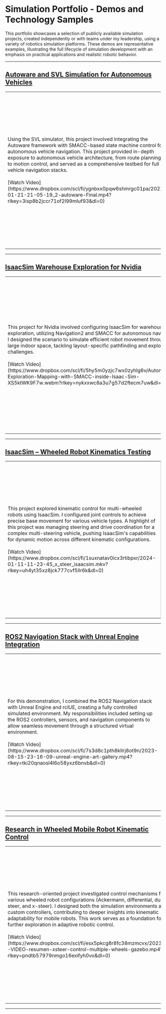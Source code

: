 # Simulation Portfolio - Demos and Technology Samples

This portfolio showcases a selection of publicly available simulation projects, created independently or with teams under my leadership, using a variety of robotics simulation platforms. These demos are representative examples, illustrating the full lifecycle of simulation development with an emphasis on practical applications and realistic robotic behavior.

---

## [Autoware and SVL Simulation for Autonomous Vehicles](https://www.dropbox.com/scl/fi/ygnbxx0pqw6shmrgc01pa/2022-01-21-21-05-19_2-autoware-Final.mp4?rlkey=3isp8b2jccr71of2l99mluf93&dl=0)

<table>
  <tr>
    <td width="55%">
      Using the SVL simulator, this project involved integrating the Autoware framework with SMACC-based state machine control for autonomous vehicle navigation. This project provided in-depth exposure to autonomous vehicle architecture, from route planning to motion control, and served as a comprehensive testbed for full vehicle navigation stacks.
      <br><br>
      [Watch Video](https://www.dropbox.com/scl/fi/ygnbxx0pqw6shmrgc01pa/2022-01-21-21-05-19_2-autoware-Final.mp4?rlkey=3isp8b2jccr71of2l99mluf93&dl=0)
    </td>
    <td width="45%">
      <img src="https://github.com/user-attachments/assets/b406cc14-2836-492e-8335-cb4ec09048f0" alt="Autoware and SVL Simulation for Autonomous Vehicles" width="500px">
    </td>
  </tr>
</table>

---

## [IsaacSim Warehouse Exploration for Nvidia](https://www.dropbox.com/scl/fi/5hy5m0yzjc7wx0zyhlg6v/Autonomous-Exploration-Mapping-with-SMACC-inside-Isaac-Sim-XS5ktWK9F7w.webm?rlkey=nykxxwc8a3u7g57d2ftecm7uw&dl=0)

<table>
  <tr>
    <td width="55%">
      This project for Nvidia involved configuring IsaacSim for warehouse exploration, utilizing Navigation2 and SMACC for autonomous navigation. I designed the scenario to simulate efficient robot movement through a large indoor space, tackling layout-specific pathfinding and exploration challenges.
      <br><br>
      [Watch Video](https://www.dropbox.com/scl/fi/5hy5m0yzjc7wx0zyhlg6v/Autonomous-Exploration-Mapping-with-SMACC-inside-Isaac-Sim-XS5ktWK9F7w.webm?rlkey=nykxxwc8a3u7g57d2ftecm7uw&dl=0)
    </td>
    <td width="45%">
      <img src="https://github.com/user-attachments/assets/95586036-07a4-45b3-b3e0-12ce433c3119" alt="IsaacSim Warehouse Exploration for Nvidia" width="500px">
    </td>
  </tr>
</table>

---

## [IsaacSim – Wheeled Robot Kinematics Testing](https://www.dropbox.com/scl/fi/1suxnatav0icx3rtibpxr/2024-01-11-11-23-45_x_steer_isaacsim.mkv?rlkey=uh4yt35xz8jck777cvf5llr6k&dl=0)

<table>
  <tr>
    <td width="55%">
      This project explored kinematic control for multi-wheeled robots using IsaacSim. I configured joint controls to achieve precise base movement for various vehicle types. A highlight of this project was managing steering and drive coordination for a complex multi-steering vehicle, pushing IsaacSim's capabilities for dynamic motion across different kinematic configurations.
      <br><br>
      [Watch Video](https://www.dropbox.com/scl/fi/1suxnatav0icx3rtibpxr/2024-01-11-11-23-45_x_steer_isaacsim.mkv?rlkey=uh4yt35xz8jck777cvf5llr6k&dl=0)
    </td>
    <td width="45%">
      <img src="https://github.com/user-attachments/assets/bc79a81c-c03d-4861-b8a7-f6b7f267ed01" alt="IsaacSim – Wheeled Robot Kinematics Testing" width="500px">
    </td>
  </tr>
</table>

---

## [ROS2 Navigation Stack with Unreal Engine Integration](https://www.dropbox.com/scl/fi/7s3d8c1pth8kllrj8ot9n/2023-08-15-23-16-09-unreal-engine-art-gallery.mp4?rlkey=tki20qnaosl4l6o58yxz6bnvb&dl=0)

<table>
  <tr>
    <td width="55%">
      For this demonstration, I combined the ROS2 Navigation stack with Unreal Engine and rclUE, creating a fully controlled simulated environment. My responsibilities included setting up the ROS2 controllers, sensors, and navigation components to allow seamless movement through a structured virtual environment.
      <br><br>
      [Watch Video](https://www.dropbox.com/scl/fi/7s3d8c1pth8kllrj8ot9n/2023-08-15-23-16-09-unreal-engine-art-gallery.mp4?rlkey=tki20qnaosl4l6o58yxz6bnvb&dl=0)
    </td>
    <td width="45%">
      <img src="https://github.com/user-attachments/assets/dc206699-54d4-437f-83d4-5d5b2413a64f" alt="ROS2 Navigation Stack with Unreal Engine Integration" width="500px">
    </td>
  </tr>
</table>

---

## [Research in Wheeled Mobile Robot Kinematic Control](https://www.dropbox.com/scl/fi/esx5pkcg8r8fc38mzmcvx/2023.12-VIDEO-resumen-xsteer-control-multiple-wheels-gazebo.mp4?rlkey=pndtb57979nmgo16exifyh0vo&dl=0)

<table>
  <tr>
    <td width="55%">
      This research-oriented project investigated control mechanisms for various wheeled robot configurations (Ackermann, differential, dual-steer, and x-steer). I designed both the simulation environments and custom controllers, contributing to deeper insights into kinematic adaptability for mobile robots. This work serves as a foundation for further exploration in adaptive robotic control.
      <br><br>
      [Watch Video](https://www.dropbox.com/scl/fi/esx5pkcg8r8fc38mzmcvx/2023.12-VIDEO-resumen-xsteer-control-multiple-wheels-gazebo.mp4?rlkey=pndtb57979nmgo16exifyh0vo&dl=0)
    </td>
    <td width="45%">
      <img src="https://github.com/user-attachments/assets/ec9b36dd-f973-4d5e-abe1-03a4353f9524" alt="Research in Wheeled Mobile Robot Kinematic Control" width="500px">
    </td>
  </tr>
</table>

---
